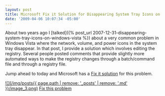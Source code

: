 ```yaml
---
layout: post
title: Microsoft Fix it Solution for Disappearing System Tray Icons on Windows Vista
date: '2009-04-06 10:07:34 -05:00'
---
```


About two years ago I [talked]({% post_url 2007-12-31-disappearing-system-tray-icons-on-windows-vista %}) about a very common problem in Windows Vista where the network, volume, and power icons in the system tray disappear. In that post, I provide a solution which involves editing the registry. Several people posted comments that provide slightly more automated ways to make the registry changes through a batch/command file and through a registry file.

Jump ahead to today and Microsoft has a [Fix it solution](http://support.microsoft.com/kb/945011) for this problem.

[![](/img/posts{{ page.path | remove: '_posts' | remove: '.md' }}/image_3.png)](http://go.microsoft.com/?linkid=9646677) [Fix this problem](http://support.microsoft.com/kb/945011)

